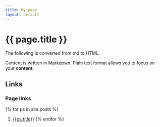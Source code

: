 ```yaml
---
title: My page
layout: default
---
```


# {{ page.title }}

The following is converted from md to HTML. 

Content is written in [Markdown](https://learnxinyminutes.com/docs/markdown/).
Plain text format allows you to focus on your **content**.

## Links

### Page links

{% for ps in site.posts %}
1. [{{ps.title}}]({{site.baseurl}}{{ps.url}})
{% endfor %}


